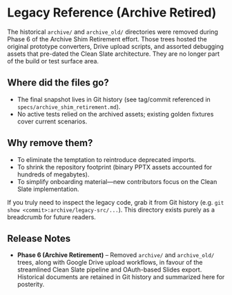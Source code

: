 # Legacy Reference (Archive Retired)

The historical `archive/` and `archive_old/` directories were removed during Phase 6 of the Archive Shim Retirement
effort. Those trees hosted the original prototype converters, Drive upload scripts, and assorted debugging assets that
pre-dated the Clean Slate architecture. They are no longer part of the build or test surface area.

## Where did the files go?

- The final snapshot lives in Git history (see tag/commit referenced in `specs/archive_shim_retirement.md`).
- No active tests relied on the archived assets; existing golden fixtures cover current scenarios.

## Why remove them?

- To eliminate the temptation to reintroduce deprecated imports.
- To shrink the repository footprint (binary PPTX assets accounted for hundreds of megabytes).
- To simplify onboarding material—new contributors focus on the Clean Slate implementation.

If you truly need to inspect the legacy code, grab it from Git history (e.g. `git show <commit>:archive/legacy-src/...`).
This directory exists purely as a breadcrumb for future readers.

## Release Notes

- **Phase 6 (Archive Retirement)** – Removed `archive/` and `archive_old/` trees, along with Google Drive upload
  workflows, in favour of the streamlined Clean Slate pipeline and OAuth-based Slides export. Historical documents are
  retained in Git history and summarized here for posterity.
